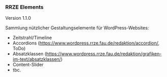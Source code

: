 ### RRZE Elements

Version 1.1.0

Sammlung nützlicher Gestaltungselemente für WordPress-Websites:

- Zeitstrahl/Timeline
- Accordions (https://www.wordpress.rrze.fau.de/redaktion/accordion/, ToDo)
- Absatzklassen (https://www.wordpress.rrze.fau.de/redaktion/grafiken-im-text/absatzklassen/)
- Content-Slider
- tbc.